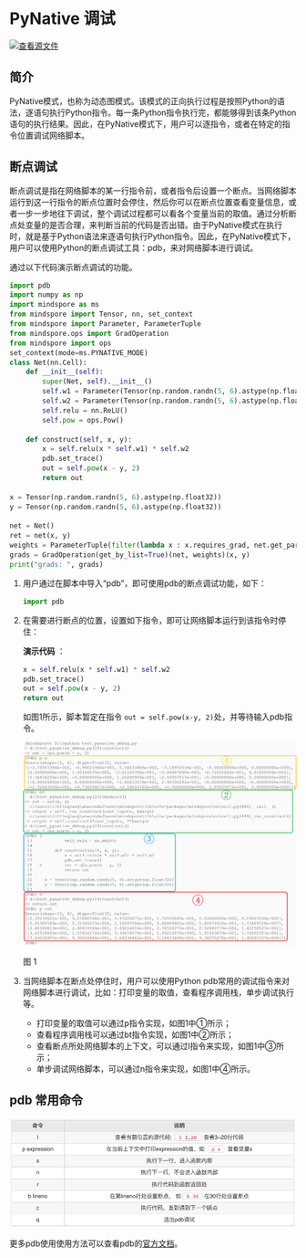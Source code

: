 # PyNative 调试

[![查看源文件](https://mindspore-website.obs.cn-north-4.myhuaweicloud.com/website-images/r1.10/resource/_static/logo_source.png)](https://gitee.com/mindspore/docs/blob/r1.10/tutorials/experts/source_zh_cn/debug/pynative_debug.md)&nbsp;&nbsp;

## 简介

PyNative模式，也称为动态图模式。该模式的正向执行过程是按照Python的语法，逐语句执行Python指令。每一条Python指令执行完，都能够得到该条Python语句的执行结果。因此，在PyNative模式下，用户可以逐指令，或者在特定的指令位置调试网络脚本。

## 断点调试

断点调试是指在网络脚本的某一行指令前，或者指令后设置一个断点。当网络脚本运行到这一行指令的断点位置时会停住，然后你可以在断点位置查看变量信息，或者一步一步地往下调试，整个调试过程都可以看各个变量当前的取值。通过分析断点处变量的是否合理，来判断当前的代码是否出错。由于PyNative模式在执行时，就是基于Python语法来逐语句执行Python指令。因此，在PyNative模式下，用户可以使用Python的断点调试工具：pdb，来对网络脚本进行调试。

通过以下代码演示断点调试的功能。

```python
import pdb
import numpy as np
import mindspore as ms
from mindspore import Tensor, nn, set_context
from mindspore import Parameter, ParameterTuple
from mindspore.ops import GradOperation
from mindspore import ops
set_context(mode=ms.PYNATIVE_MODE)
class Net(nn.Cell):
    def __init__(self):
        super(Net, self).__init__()
        self.w1 = Parameter(Tensor(np.random.randn(5, 6).astype(np.float32)), name="w1", requires_grad=True)
        self.w2 = Parameter(Tensor(np.random.randn(5, 6).astype(np.float32)), name="w2", requires_grad=True)
        self.relu = nn.ReLU()
        self.pow = ops.Pow()

    def construct(self, x, y):
        x = self.relu(x * self.w1) * self.w2
        pdb.set_trace()
        out = self.pow(x - y, 2)
        return out

x = Tensor(np.random.randn(5, 6).astype(np.float32))
y = Tensor(np.random.randn(5, 6).astype(np.float32))

net = Net()
ret = net(x, y)
weights = ParameterTuple(filter(lambda x : x.requires_grad, net.get_parameters()))
grads = GradOperation(get_by_list=True)(net, weights)(x, y)
print("grads: ", grads)

```

1. 用户通过在脚本中导入“pdb”，即可使用pdb的断点调试功能，如下：

    ```python
    import pdb
    ```

2. 在需要进行断点的位置，设置如下指令，即可让网络脚本运行到该指令时停住：

    **演示代码** ：

    ```python
    x = self.relu(x * self.w1) * self.w2
    pdb.set_trace()
    out = self.pow(x - y, 2)
    return out
    ```

    如图1所示，脚本暂定在指令 `out = self.pow(x-y, 2)`处，并等待输入pdb指令。

    ![pynative_debug.png](./images/pynative_debug.png)

    图 1

3. 当网络脚本在断点处停住时，用户可以使用Python pdb常用的调试指令来对网络脚本进行调试，比如：打印变量的取值，查看程序调用栈，单步调试执行等。

    * 打印变量的取值可以通过p指令实现，如图1中①所示；
    * 查看程序调用栈可以通过bt指令实现，如图1中②所示；
    * 查看断点所处网络脚本的上下文，可以通过l指令来实现，如图1中③所示；
    * 单步调试网络脚本，可以通过n指令来实现，如图1中④所示。

## pdb 常用命令

![image.png](./images/pdb_cmd.png)

更多pdb使用使用方法可以查看pdb的[官方文档](https://docs.python.org/zh-cn/3/library/pdb.html)。
